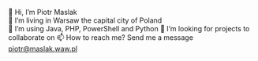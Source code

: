 👋 Hi, I’m Piotr Maslak  
👀 I’m living in Warsaw the capital city of Poland  
🌱 I’m using Java, PHP, PowerShell and Python
💞️ I’m looking for projects to collaborate on
📫 How to reach me? Send me a message piotr@maslak.waw.pl  

<!---
piotr-maslak/piotr-maslak is a ✨ special ✨ repository because its `README.md` (this file) appears on your GitHub profile.
You can click the Preview link to take a look at your changes.
--->
